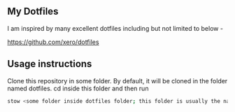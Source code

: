 ## My Dotfiles
I am inspired by many excellent dotfiles including but not limited to below -

https://github.com/xero/dotfiles

## Usage instructions

Clone this repository in some folder. By default, it will be cloned in the folder named dotfiles. cd inside this folder and then run

```sh
stow <some folder inside dotfiles folder; this folder is usually the name of an app>
```
